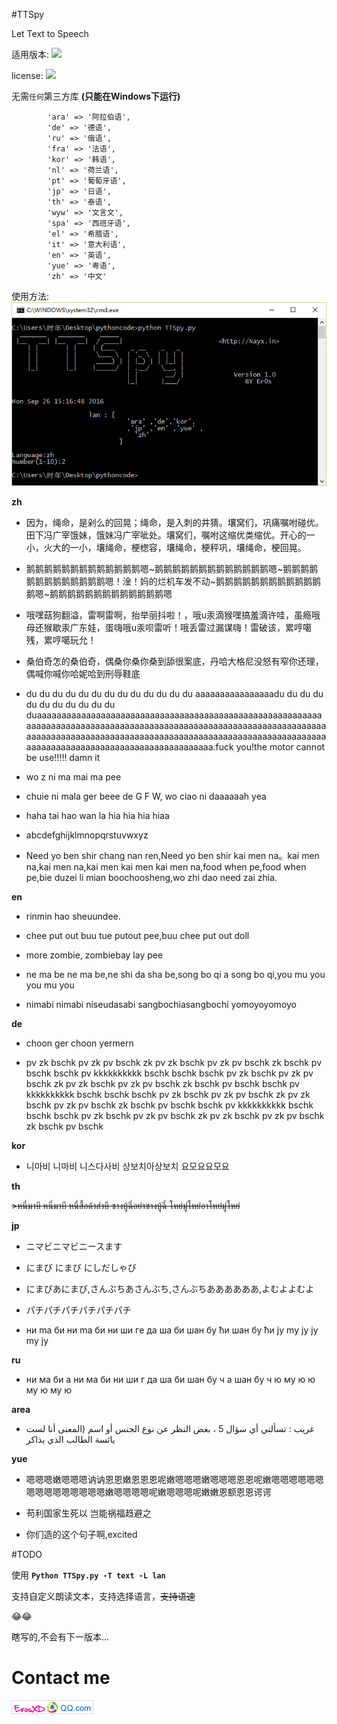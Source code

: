 #TTSpy 

Let Text to Speech

适用版本:
![](https://img.shields.io/badge/Python-2.7-lightgrey.svg)

license: 
![](https://img.shields.io/github/license/mashape/apistatus.svg)

无需`任何`第三方库 **(只能在Windows下运行)**

            'ara' => '阿拉伯语',
            'de' => '德语',
            'ru' => '俄语',
            'fra' => '法语',
            'kor' => '韩语',
            'nl' => '荷兰语',
            'pt' => '葡萄牙语',
            'jp' => '日语',
            'th' => '泰语',
            'wyw' => '文言文',
            'spa' => '西班牙语',
            'el' => '希腊语',
            'it' => '意大利语',
            'en' => '英语',
            'yue' => '粤语',
            'zh' => '中文' 

使用方法:
![](image/screen.png)

**zh**

- 因为，绳命，是剁么的回晃；绳命，是入刺的井猜。壤窝们，巩痛嘱咐碰优。田下冯广宰饿妹，饿妹冯广宰呲处。壤窝们，嘱咐这缩优类缩优。开心的一小，火大的一小，壤绳命，梗楤容，壤绳命，梗秤巩，壤绳命，梗回晃。

- 鹅鹅鹅鹅鹅鹅鹅鹅鹅鹅鹅鹅鹅嗯~鹅鹅鹅鹅鹅鹅鹅鹅鹅鹅鹅鹅鹅嗯~鹅鹅鹅鹅鹅鹅鹅鹅鹅鹅鹅鹅鹅嗯！淦！妈的烂机车发不动~鹅鹅鹅鹅鹅鹅鹅鹅鹅鹅鹅鹅鹅嗯~鹅鹅鹅鹅鹅鹅鹅鹅鹅鹅鹅鹅鹅嗯

- 哦嘿菇狗翻溢，雷啊雷啊，抬举丽抖啦！，哦u汞滴猴嘿搞羞滴许哇，虽瘾哦母还猴歇汞广东娃，蛋嗨哦u汞呗雷听！哦丢雷过漏谋嗨！雷破该，累哼噶残，累哼噶玩允！

- 桑伯奇怎的桑伯奇，偶桑你桑你桑到舔很案底，丹哈大格尼没怒有窄你还理，偶喊你喊你哈妮哈到刑辱鞋底

- du du du du du du du du du du du du du aaaaaaaaaaaaaaaadu du du du du du du du du du du duaaaaaaaaaaaaaaaaaaaaaaaaaaaaaaaaaaaaaaaaaaaaaaaaaaaaaaaaaaaaaaaaaaaaaaaaaaaaaaaaaaaaaaaaaaaaaaaaaaaaaaaaaaaaaaaaaaaaaaaaaaaaaaaaaaaaaaaaaaaaaaaaaaaaaaaaaaaaaaaaaaaaaaaaaaaaaaaaaaaaaaaaaaaaaaaaaaaaaaaaaaaaaaaaaaaaaaaaaa.fuck you!the motor cannot be use!!!!! damn it

- wo z ni ma mai ma pee

- chuie ni mala ger beee de G F W, wo ciao ni daaaaaah yea

- haha tai hao wan la hia hia hia hiaa

- abcdefghijklmnopqrstuvwxyz

- Need yo ben shir chang nan ren,Need yo ben shir kai men na。kai men na,kai men na,kai men kai men kai men na,food when pe,food when pe,bie duzei li mian boochoosheng,wo zhi dao need zai zhia.

**en**

- rinmin hao sheuundee.

- chee put out buu tue putout pee,buu chee put out doll

- more zombie, zombiebay lay pee

- ne ma be ne ma be,ne shi da sha be,song bo qi a song bo qi,you mu you you mu you

- nimabi nimabi niseudasabi sangbochiasangbochi yomoyoyomoyo

**de**

- choon ger choon yermern

- pv zk bschk pv zk pv bschk zk pv zk bschk pv zk pv bschk zk bschk pv bschk bschk pv kkkkkkkkkk bschk bschk bschk pv zk bschk pv zk pv bschk zk pv zk bschk pv zk pv bschk zk bschk pv bschk bschk pv kkkkkkkkkk bschk bschk bschk pv zk bschk pv zk pv bschk zk pv zk bschk pv zk pv bschk zk bschk pv bschk bschk pv kkkkkkkkkk bschk bschk bschk pv zk bschk pv zk pv bschk zk pv zk bschk pv zk pv bschk zk bschk pv bschk

**kor**

- 니마비 니마비 니스다사비 상보치아상보치 요모요요모요 

**th**

~~>หนี่มาบี หนี่มาบี หนี่สื้อด้าส่าบี ซางบู้ฉี่อย่าซางบู้ฉี่ โหย่มู่โหย่อาโหย่มู่โหย่~~

**jp**

- ニマビニマビニースます

- にまび にまび にしだしゃび

- にまびあにまび,さんぶちあさんぶち,さんぶちああああああ,よむよよむよ

- パチパチパチパチパチパチ

- ни ma би ни ma би ни ши гe дa шa би шaн бу ћи шaн бу ћи jу mу jу jу mу jу

**ru**

- ни ма би а ни ма би ни ши г да ша би шан бу ч а шан бу ч ю му ю ю му ю му ю

**area**

- غريب : تسألني أي سؤال 5 ، بغض النظر عن نوع الجنس أو اسم (المعنى أنا لست يائسة الطالب الذي يذاكر 

**yue**

- 嗯嗯嗯嫩嗯嗯嗯讷讷恩恩嫩恩恩恩呢嫩嗯嗯嗯嫩嗯嗯嗯恩恩呢嫩嗯嗯嗯嗯嗯嗯嗯嗯嗯嗯嗯嗯嗯嗯嗯嫩嗯嗯嗯嗯呢嫩嗯嗯嗯呢嫩嫩恩额恩恩谔谔

- 苟利国家生死以 岂能祸福趋避之

- 你们造的这个句子啊,excited

#TODO

使用 **`Python TTSpy.py -T text -L lan`**

支持自定义朗读文本，支持选择语言，~~支持语速~~
          
:joy::joy:

瞎写的,不会有下一版本...

# Contact me 
![](image/email_image.png)


